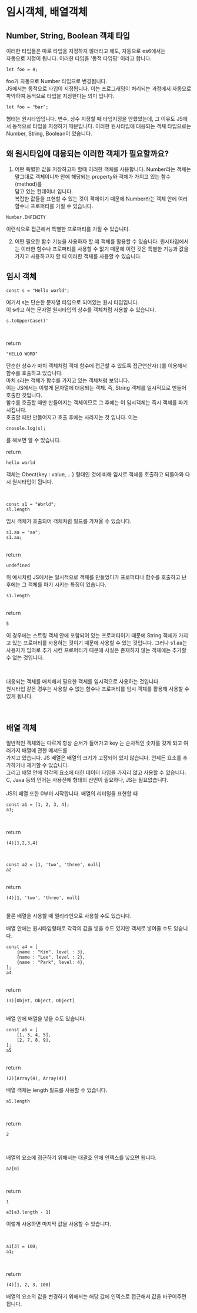 # 임시객체, 배열객체

## Number, String, Boolean 객체 타입
이러한 타입들은 따로 타입을 지정하지 않더라고 해도, 자동으로 es6에서는   
자동으로 지정이 됩니다.
이러한 타입을 '동적 타입핑' 이라고 합니다.   
```
let foo = 4;
```
foo가 자동으로 Number 타입으로 변경됩니다.   
JS에서는 동적으로 타입이 지정됩니다.
이는 프로그래밍이 처리되는 과정에서 자동으로 파악하여 동적으로 타입을 지정한다는 의미 입니다.

```
let foo = "bar";
```

형태는 원시타입입니다. 
변수, 상수 지정할 때 타입지정을 안했었는데, 그 이유도 JS에서 동적으로 타입을 지정하기 때문입니다.
이러한 원시타입에 대응되는 객체 타입으로는 Number, String, Boolean이 있습니다.

## 왜 원시타입에 대응되는 이러한 객체가 필요할까요?
1. 어떤 특별한 값을 저장하고자 할때 이러한 객체를 사용합니다.
Number라는 객체는 말그대로 객체이니까 안에 해당되는 property와 객체가 가지고 있는 함수(method)를   
담고 있는 컨데이너 입니다.   
복잡한 값들을 표현할 수 있는 것이 객체이기 때문에 Number라는 객체 안에
여러 함수나 프로퍼티를 가질 수 있습니다. 

```
Number.INFINITY
```

이런식으로 접근해서 특별한 프로퍼티를 가질 수 있습니다.

2. 어떤 필요한 함수 기능을 사용하자 할 떄 객체를 활용할 수 있습니다.
원시타입에서는 이러한 함수나 프로퍼티를 사용할 수 없기 때문에 이런 것은 특별한 기능과 값을 
가지고 사용하고자 할 때 이러한 객체를 사용할 수 있습니다.


## 임시 객체

```
const s = "Hello world";
```
여기서 s는 단순한 문자열 타입으로 되어있는 원시 타입입니다.   
이 s라고 하는 문자열 원시타입의 상수를 객체처럼 사용할 수 있습니다.

```
s.toUpperCase()'
```
<br/>

return
```
"HELLO WORD"
```

단순한 상수가 마치 객체처럼 객체 함수에 접근할 수 있도록 접근연산자(.)를 이용해서 함수를 호출하고 있습니다.   
마치 s라는 객체가 함수를 가지고 있는 객체처럼 보입니다.   
이는 JS에서는 이렇게 문자열에 대응되는 객체. 즉, String 객체를 일시적으로 만들어 호출한 것입니다.
<br/>
함수를 호출할 때만 만들어지는 객체이므로 그 후에는 이 임시객체는 즉시 객체를 파기시킵니다.   
호출할 때만 만들어지고 호출 후에는 사라지는 것 입니다.
이는 

```
cnosole.log(s);
```
를 해보면 알 수 있습니다.
<br/>

return 
```
hello world
```

객체는 Obect{key : value, .. } 형태인 것에 비해 임시로 객체를 호출하고 되돌아와 다시 원시타입이 됩니다.   

<br/>

```
const s1 = "World";
sl.length
```

임시 객체가 호출되어 객체처럼 필드를 가져올 수 있습니다.

```
s1.aa = "aa";
s1.aa;
```
<br/>
return

```
undefined
```

위 예시처럼 JS에서는 일시적으로 객체를 만들었다가 프로퍼티나 함수를 호출하고 난 후에는 그 객체를 파기 시키는 특징이 있습니다.

```
s1.length
```
<br/>
return

```
5
```
이 경우에는 스트링 객체 안에 포함되어 있는 프로퍼티이기 때문에 String 객체가 가지고 있는 프로퍼티를 사용하는 것이기 때문에 사용할 수 있는 것입니다.
그러나 s1.aa는 사용자가 임의로 추가 시킨 프로퍼티기 때문에 사실은 존재하지 않는 객체에는 추가할 수 없는 것입니다.

<br/>

대응되는 객체를 매치해서 필요한 객체를 임시적으로 사용하는 것입니다.   
원시타입 같은 경우는 사용할 수 없는 함수나 프로퍼티를 임시 객체를 활용해 사용할 수 있게 됩니다.

<br/>

## 배열 객체
일반적인 객체와는 다르게 항상 순서가 들어가고 key 는 순차적인 숫자를 갖게 되고 여러가지 배열에 관한 메서드를   
가지고 있습니다. 
JS 배열은 배열의 크기가 고정되어 있지 않습니다. 언제든 요소를 추가하거나 제거할 수 있습니다.   
그리고 배열 안에 각각의 요소에 대한 데이터 타입을 가지리 않고 사용할 수 있습니다.   
C, Java 등의 언어는 사용전에 형태의 선언이 필요하나, JS는 필요없습니다.   
<br/>
JS의 배열 또한 0부터 시작합니다.
배열의 리터럴을 표현할 때 

```
const a1 = [1, 2, 3, 4];
a1;
```
<br/>

return
```
(4)[1,2,3,4]
```
<br/>

```
const a2 = [1, 'two', 'three', null]
a2
```
<br/>
return

```
(4)[1, 'two', 'three', null]
```
<br/>
물론 배열을 사용할 때 멀리라인으로 사용할 수도 있습니다.   

배열 안에는 원시타입형태로 각각의 값을 넣을 수도 있지만 객체로 넣어줄 수도 있습니다.

```
const a4 = [
    {name : "Kim", level : 3},
    {name : "Lee", level : 2},
    {name : "Park", level: 4},
];
a4
```

<br/>
return

```
(3)[Objet, Object, Object]
```

<br/>
배열 안에 배열을 넣을 수도 있습니다.

```
const a5 = [
    [1, 3, 4, 5],
    [2, 7, 8, 9],
];
a5
```
<br/>
return

```
(2)[Array(4), Array(4)]
```

배열 객체는 length 필드를 사용할 수 있습니다.

```
a5.length
```
<br/>

return

```
2
```

<br/>

배열의 요소에 접근하기 위해서는 대괄호 안에 인덱스를 넣으면 됩니다.

```
a2[0]
```
<br/>

return

```
1
```

```
a3[a3.length - 1]
```

이렇게 사용하면 마지막 값을 사용할 수 있습니다.

<br/>

```
a1[3] = 100;
a1;
```
<br/>

return

```
(4)[1, 2, 3, 100]
```

배열의 요소의 값을 변경하기 위해서는 해당 값에 인덱스로 접근해서 값을 바꾸어주면 됩니다.